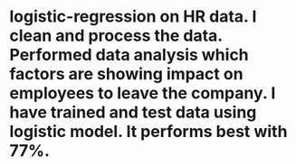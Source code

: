 # logistic-regression on HR data. I clean and process the data. Performed data analysis which factors are showing impact on employees to leave the company. I have trained and test data using logistic model. It performs best with 77%. 
